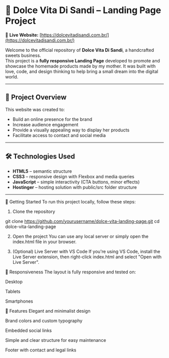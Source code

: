 # 🍰 Dolce Vita Di Sandi – Landing Page Project

🔗 **Live Website:** [https://dolcevitadisandi.com.br/](https://dolcevitadisandi.com.br/)

Welcome to the official repository of **Dolce Vita Di Sandi**, a handcrafted sweets business.  
This project is a **fully responsive Landing Page** developed to promote and showcase the homemade products made by my mother. It was built with love, code, and design thinking to help bring a small dream into the digital world.

---

## 📌 Project Overview

This website was created to:

- Build an online presence for the brand
- Increase audience engagement
- Provide a visually appealing way to display her products
- Facilitate access to contact and social media

---

## 🛠️ Technologies Used

- **HTML5** – semantic structure
- **CSS3** – responsive design with Flexbox and media queries
- **JavaScript** – simple interactivity (CTA buttons, minor effects)
- **Hostinger** – hosting solution with public/src folder structure

---

🚀 Getting Started
To run this project locally, follow these steps:

1. Clone the repository

git clone https://github.com/yourusername/dolce-vita-landing-page.git
cd dolce-vita-landing-page

2. Open the project
You can use any local server or simply open the index.html file in your browser.

3. (Optional) Live Server with VS Code
If you're using VS Code, install the Live Server extension, then right-click index.html and select "Open with Live Server".

📱 Responsiveness
The layout is fully responsive and tested on:

Desktop

Tablets

Smartphones

📂 Features
Elegant and minimalist design

Brand colors and custom typography

Embedded social links

Simple and clear structure for easy maintenance

Footer with contact and legal links


